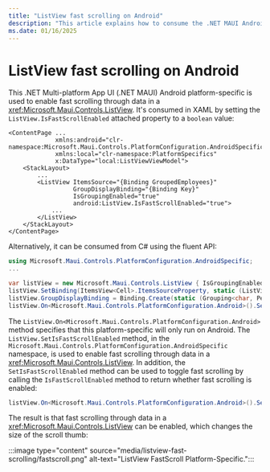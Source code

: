 ```yaml
---
title: "ListView fast scrolling on Android"
description: "This article explains how to consume the .NET MAUI Android platform-specific that enables fast scrolling through data in a ListView."
ms.date: 01/16/2025
---
```


# ListView fast scrolling on Android

This .NET Multi-platform App UI (.NET MAUI) Android platform-specific is used to enable fast scrolling through data in a <xref:Microsoft.Maui.Controls.ListView>. It's consumed in XAML by setting the `ListView.IsFastScrollEnabled` attached property to a `boolean` value:

```xaml
<ContentPage ...
             xmlns:android="clr-namespace:Microsoft.Maui.Controls.PlatformConfiguration.AndroidSpecific;assembly=Microsoft.Maui.Controls"
             xmlns:local="clr-namespace:PlatformSpecifics"
             x:DataType="local:ListViewViewModel">
    <StackLayout>
        ...
        <ListView ItemsSource="{Binding GroupedEmployees}"
                  GroupDisplayBinding="{Binding Key}"
                  IsGroupingEnabled="true"
                  android:ListView.IsFastScrollEnabled="true">
            ...
        </ListView>
    </StackLayout>
</ContentPage>
```

Alternatively, it can be consumed from C# using the fluent API:

```csharp
using Microsoft.Maui.Controls.PlatformConfiguration.AndroidSpecific;
...

var listView = new Microsoft.Maui.Controls.ListView { IsGroupingEnabled = true, ItemTemplate = personDataTemplate };
listView.SetBinding(ItemsView<Cell>.ItemsSourceProperty, static (ListViewViewModel vm) => vm.GroupedEmployees); // .NET 9+ only
listView.GroupDisplayBinding = Binding.Create(static (Grouping<char, Person> g) => g.Key); // .NET 9+ only
listView.On<Microsoft.Maui.Controls.PlatformConfiguration.Android>().SetIsFastScrollEnabled(true);
```

The `ListView.On<Microsoft.Maui.Controls.PlatformConfiguration.Android>` method specifies that this platform-specific will only run on Android. The `ListView.SetIsFastScrollEnabled` method, in the `Microsoft.Maui.Controls.PlatformConfiguration.AndroidSpecific` namespace, is used to enable fast scrolling through data in a <xref:Microsoft.Maui.Controls.ListView>. In addition, the `SetIsFastScrollEnabled` method can be used to toggle fast scrolling by calling the `IsFastScrollEnabled` method to return whether fast scrolling is enabled:

```csharp
listView.On<Microsoft.Maui.Controls.PlatformConfiguration.Android>().SetIsFastScrollEnabled(!listView.On<Microsoft.Maui.Controls.PlatformConfiguration.Android>().IsFastScrollEnabled());
```

The result is that fast scrolling through data in a <xref:Microsoft.Maui.Controls.ListView> can be enabled, which changes the size of the scroll thumb:

:::image type="content" source="media/listview-fast-scrolling/fastscroll.png" alt-text="ListView FastScroll Platform-Specific.":::
